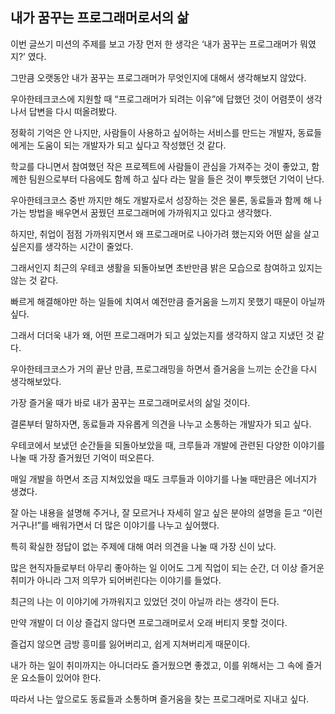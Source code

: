 ## 내가 꿈꾸는 프로그래머로서의 삶

이번 글쓰기 미션의 주제를 보고 가장 먼저 한 생각은 ‘내가 꿈꾸는 프로그래머가 뭐였지?’ 였다. 

그만큼 오랫동안 내가 꿈꾸는 프로그래머가 무엇인지에 대해서 생각해보지 않았다. 

우아한테크코스에 지원할 때 “프로그래머가 되려는 이유”에 답했던 것이 어렴풋이 생각나서 답변을 다시 떠올려봤다.

정확히 기억은 안 나지만, 사람들이 사용하고 싶어하는 서비스를 만드는 개발자, 동료들에게는 도움이 되는 개발자가 되고 싶다고 작성했던 것 같다. 

학교를 다니면서 참여했던 작은 프로젝트에 사람들이 관심을 가져주는 것이 좋았고, 함께한 팀원으로부터 다음에도 함께 하고 싶다 라는 말을 들은 것이 뿌듯했던 기억이 난다.

우아한테크코스 중반 까지만 해도 개발자로서 성장하는 것은 물론, 동료들과 함께 해 나가는 방법을 배우면서 꿈꿨던 프로그래머에 가까워지고 있다고 생각했다. 

하지만, 취업이 점점 가까워지면서 왜 프로그래머로 나아가려 했는지와 어떤 삶을 살고 싶은지를 생각하는 시간이 줄었다. 

그래서인지 최근의 우테코 생활을 되돌아보면 초반만큼 밝은 모습으로 참여하고 있지는 않는 것 같다.

빠르게 해결해야만 하는 일들에 치여서 예전만큼 즐거움을 느끼지 못했기 때문이 아닐까 싶다. 

그래서 더더욱 내가 왜, 어떤 프로그래머가 되고 싶었는지를 생각하지 않고 지냈던 것 같다.

우아한테크코스가 거의 끝난 만큼, 프로그래밍을 하면서 즐거움을 느끼는 순간을 다시 생각해보았다. 

가장 즐거울 때가 바로 내가 꿈꾸는 프로그래머로서의 삶일 것이다.

결론부터 말하자면, 동료들과 자유롭게 의견을 나누고 소통하는 개발자가 되고 싶다. 

우테코에서 보냈던 순간들을 되돌아보았을 때, 크루들과 개발에 관련된 다양한 이야기를 나눌 때 가장 즐거웠던 기억이 떠오른다. 

매일 개발을 하면서 조금 지쳐있었을 때도 크루들과 이야기를 나눌 때만큼은 에너지가 생겼다. 

잘 아는 내용을 설명해 주거나, 잘 모르거나 자세히 알고 싶은 분야의 설명을 듣고 “이런 거구나!”를 배워가면서 더 많은 이야기를 나누고 싶어했다. 

특히 확실한 정답이 없는 주제에 대해 여러 의견을 나눌 때 가장 신이 났다.

많은 현직자들로부터 아무리 좋아하는 일 이어도 그게 직업이 되는 순간, 더 이상 즐거운 취미가 아니라 그저 의무가 되어버린다는 이야기를 들었다. 

최근의 나는 이 이야기에 가까워지고 있었던 것이 아닐까 라는 생각이 든다. 

만약 개발이 더 이상 즐겁지 않다면 프로그래머로서 오래 버티지 못할 것이다. 

즐겁지 않으면 금방 흥미를 잃어버리고, 쉽게 지쳐버리게 때문이다. 

내가 하는 일이 취미까지는 아니더라도 즐거웠으면 좋겠고, 이를 위해서는 그 속에 즐거운 요소들이 있어야 한다.

따라서 나는 앞으로도 동료들과 소통하며 즐거움을 찾는 프로그래머로 지내고 싶다.
